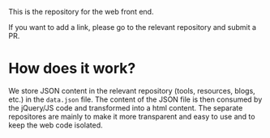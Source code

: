 This is the repository for the web front end.

If you want to add a link, please go to the relevant repository and submit a PR.

# How does it work?
We store JSON content in the relevant repository (tools, resources, blogs, etc.) in the `data.json` file. The content of the JSON file is then consumed by the jQuery/JS code and transformed into a html content. The separate repositores are mainly to make it more transparent and easy to use and to keep the web code isolated.

